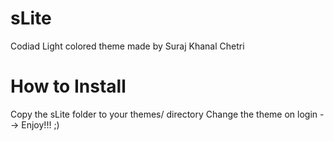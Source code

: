 # sLite
Codiad Light colored theme made by
Suraj Khanal Chetri

# How to Install
Copy the sLite folder to your themes/ directory
Change the theme on login --> Enjoy!!! ;)
